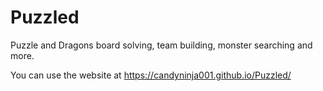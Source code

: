 # Puzzled
Puzzle and Dragons board solving, team building, monster searching and more.

You can use the website at https://candyninja001.github.io/Puzzled/

